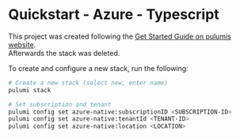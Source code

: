 # Quickstart - Azure - Typescript
This project was created following the [Get Started Guide on pulumis website](https://www.pulumi.com/docs/get-started/azure/).  
Afterwards the stack was deleted.  

To create and configure a new stack, run the following:  
```bash
# Create a new stack (select new, enter name)
pulumi stack

# Set subscription and tenant
pulumi config set azure-native:subscriptionID <SUBSCRIPTION-ID>
pulumi config set azure-native:tenantId <TENANT-ID>
pulumi config set azure-native:location <LOCATION>
```